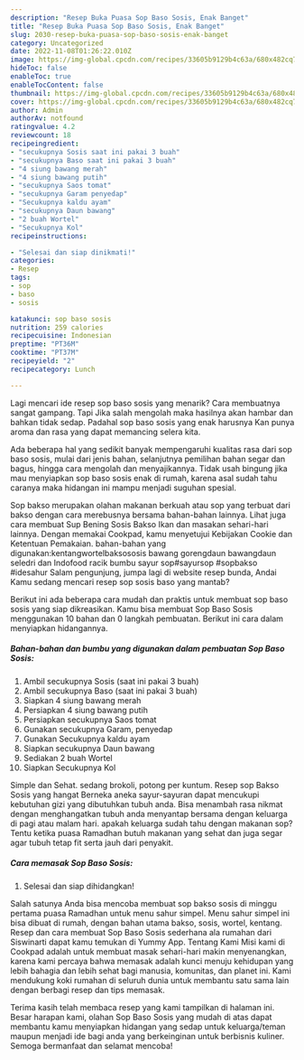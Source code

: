 ```yaml
---
description: "Resep Buka Puasa Sop Baso Sosis, Enak Banget"
title: "Resep Buka Puasa Sop Baso Sosis, Enak Banget"
slug: 2030-resep-buka-puasa-sop-baso-sosis-enak-banget
category: Uncategorized
date: 2022-11-08T01:26:22.010Z
image: https://img-global.cpcdn.com/recipes/33605b9129b4c63a/680x482cq70/sop-baso-sosis-foto-resep-utama.jpg
hideToc: false
enableToc: true
enableTocContent: false
thumbnail: https://img-global.cpcdn.com/recipes/33605b9129b4c63a/680x482cq70/sop-baso-sosis-foto-resep-utama.jpg
cover: https://img-global.cpcdn.com/recipes/33605b9129b4c63a/680x482cq70/sop-baso-sosis-foto-resep-utama.jpg
author: Admin
authorAv: notfound
ratingvalue: 4.2
reviewcount: 18
recipeingredient:
- "secukupnya Sosis saat ini pakai 3 buah"
- "secukupnya Baso saat ini pakai 3 buah"
- "4 siung bawang merah"
- "4 siung bawang putih"
- "secukupnya Saos tomat"
- "secukupnya Garam penyedap"
- "Secukupnya kaldu ayam"
- "secukupnya Daun bawang"
- "2 buah Wortel"
- "Secukupnya Kol"
recipeinstructions:

- "Selesai dan siap dinikmati!"
categories:
- Resep
tags:
- sop
- baso
- sosis

katakunci: sop baso sosis 
nutrition: 259 calories
recipecuisine: Indonesian
preptime: "PT36M"
cooktime: "PT37M"
recipeyield: "2"
recipecategory: Lunch

---
```



Lagi mencari ide resep sop baso sosis yang menarik? Cara membuatnya sangat gampang. Tapi Jika salah mengolah maka hasilnya akan hambar dan bahkan tidak sedap. Padahal sop baso sosis yang enak harusnya Kan punya aroma dan rasa yang dapat memancing selera kita.


Ada beberapa hal yang sedikit banyak mempengaruhi kualitas rasa dari sop baso sosis, mulai dari jenis bahan, selanjutnya pemilihan bahan segar dan bagus, hingga cara mengolah dan menyajikannya. Tidak usah bingung jika mau menyiapkan sop baso sosis enak di rumah, karena asal sudah tahu caranya maka hidangan ini mampu menjadi suguhan spesial.

Sop bakso merupakan olahan makanan berkuah atau sop yang terbuat dari bakso dengan cara merebusnya bersama bahan-bahan lainnya. Lihat juga cara membuat Sup Bening Sosis Bakso Ikan dan masakan sehari-hari lainnya. Dengan memakai Cookpad, kamu menyetujui Kebijakan Cookie dan Ketentuan Pemakaian. bahan-bahan yang digunakan:kentangwortelbaksososis bawang gorengdaun bawangdaun seledri dan Indofood racik bumbu sayur sop#sayursop #sopbakso #idesahur Salam pengunjung, jumpa lagi di website resep bunda, Andai Kamu sedang mencari resep sop sosis baso yang mantab?


Berikut ini ada beberapa cara mudah dan praktis untuk membuat sop baso sosis yang siap dikreasikan. Kamu bisa membuat Sop Baso Sosis menggunakan 10 bahan dan 0 langkah pembuatan. Berikut ini cara dalam menyiapkan hidangannya.

<!--inarticleads1-->

##### Bahan-bahan dan bumbu yang digunakan dalam pembuatan Sop Baso Sosis:

1. Ambil secukupnya Sosis (saat ini pakai 3 buah)
1. Ambil secukupnya Baso (saat ini pakai 3 buah)
1. Siapkan 4 siung bawang merah
1. Persiapkan 4 siung bawang putih
1. Persiapkan secukupnya Saos tomat
1. Gunakan secukupnya Garam, penyedap
1. Gunakan Secukupnya kaldu ayam
1. Siapkan secukupnya Daun bawang
1. Sediakan 2 buah Wortel
1. Siapkan Secukupnya Kol


Simple dan Sehat. sedang brokoli, potong per kuntum. Resep sop Bakso Sosis yang hangat Berneka aneka sayur-sayuran dapat mencukupi kebutuhan gizi yang dibutuhkan tubuh anda. Bisa menambah rasa nikmat dengan menghangatkan tubuh anda menyantap bersama dengan keluarga di pagi atau malam hari. apakah keluarga sudah tahu dengan makanan sop? Tentu ketika puasa Ramadhan butuh makanan yang sehat dan juga segar agar tubuh tetap fit serta jauh dari penyakit. 

<!--inarticleads2-->

##### Cara memasak Sop Baso Sosis:


1. Selesai dan siap dihidangkan!

Salah satunya Anda bisa mencoba membuat sop bakso sosis di minggu pertama puasa Ramadhan untuk menu sahur simpel. Menu sahur simpel ini bisa dibuat di rumah, dengan bahan utama bakso, sosis, wortel, kentang. Resep dan cara membuat Sop Baso Sosis sederhana ala rumahan dari Siswinarti dapat kamu temukan di Yummy App. Tentang Kami Misi kami di Cookpad adalah untuk membuat masak sehari-hari makin menyenangkan, karena kami percaya bahwa memasak adalah kunci menuju kehidupan yang lebih bahagia dan lebih sehat bagi manusia, komunitas, dan planet ini. Kami mendukung koki rumahan di seluruh dunia untuk membantu satu sama lain dengan berbagi resep dan tips memasak. 

Terima kasih telah membaca resep yang kami tampilkan di halaman ini. Besar harapan kami, olahan Sop Baso Sosis yang mudah di atas dapat membantu kamu menyiapkan hidangan yang sedap untuk keluarga/teman maupun menjadi ide bagi anda yang berkeinginan untuk berbisnis kuliner. Semoga bermanfaat dan selamat mencoba!
